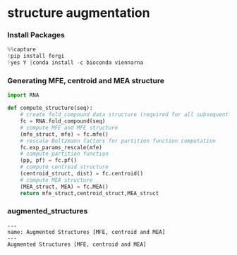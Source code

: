 # structure augmentation

### Install Packages

```python
%%capture
!pip install forgi
!yes Y |conda install -c bioconda viennarna
```

### Generating MFE, centroid and MEA structure

```python
import RNA

def compute_structure(seq):
    # create fold_compound data structure (required for all subsequently applied  algorithms)
    fc = RNA.fold_compound(seq)
    # compute MFE and MFE structure
    (mfe_struct, mfe) = fc.mfe()
    # rescale Boltzmann factors for partition function computation
    fc.exp_params_rescale(mfe)
    # compute partition function
    (pp, pf) = fc.pf()
    # compute centroid structure
    (centroid_struct, dist) = fc.centroid()
    # compute MEA structure
    (MEA_struct, MEA) = fc.MEA()
    return mfe_struct,centroid_struct,MEA_struct
```

### augmented_structures

```{figure} Images/augmented_structure.png
---
name: Augmented Structures [MFE, centroid and MEA]
---
Augmented Structures [MFE, centroid and MEA]
```
